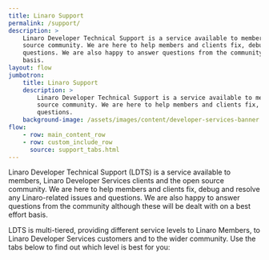 ```yaml
---
title: Linaro Support
permalink: /support/
description: >
    Linaro Developer Technical Support is a service available to members, Linaro Developer Services clients and the open
    source community. We are here to help members and clients fix, debug and resolve any Linaro-related issues and
    questions. We are also happy to answer questions from the community although these will be dealt with on a best effort
    basis.
layout: flow
jumbotron:
    title: Linaro Support
    description: >
        Linaro Developer Technical Support is a service available to members, Linaro Developer Services clients and the open
        source community. We are here to help members and clients fix, debug and resolve any Linaro-related issues and
        questions.
    background-image: /assets/images/content/developer-services-banner.jpg
flow:
    - row: main_content_row
    - row: custom_include_row
      source: support_tabs.html
---
```

Linaro Developer Technical Support (LDTS) is a service available to members, Linaro Developer Services clients and
the open source community. We are here to help members and clients fix, debug and resolve any Linaro-related issues
and questions. We are also happy to answer questions from the community although these will be dealt with on a best
effort basis.

LDTS is multi-tiered, providing different service levels to Linaro Members, to Linaro Developer Services customers
and to the wider community. Use the tabs below to find out which level is best for you:
